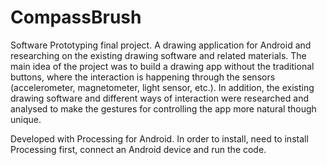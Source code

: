 # CompassBrush
Software Prototyping final project. A drawing application for Android and researching on the existing drawing software and related materials. The main idea of the project was to build a drawing app without the traditional buttons, where the interaction is happening through the sensors (accelerometer, magnetometer, light sensor, etc.). In addition, the existing drawing software and different ways of interaction were researched and analysed to make the gestures for controlling the app more natural though unique.

Developed with Processing for Android. 
In order to install, need to install Processing first, connect an Android device and run the code. 
